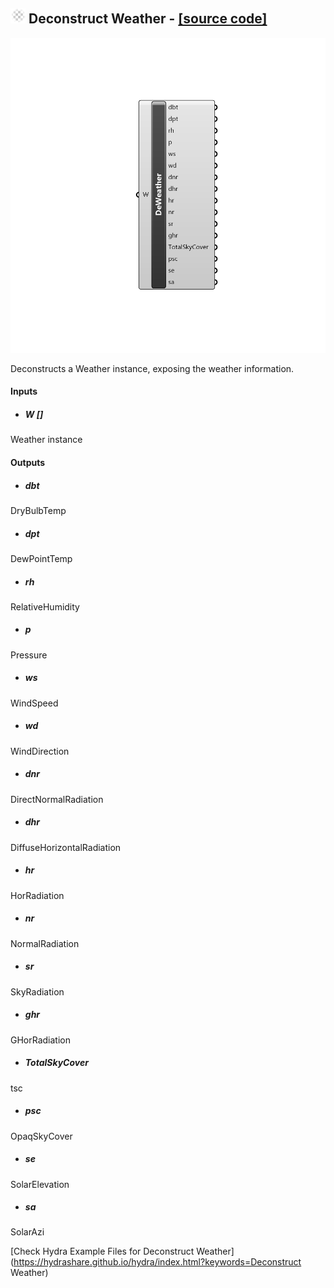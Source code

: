 ## ![](../../images/icons/Deconstruct_Weather.png) Deconstruct Weather - [[source code]](C:\Users\pkastner\Documents\GitHub\Eddy3D\UMCF/Deconstruct%20Weather.py)

![](../../images/components/Deconstruct_Weather.png)

Deconstructs a Weather instance, exposing the weather information.

#### Inputs
* ##### W []
Weather instance

#### Outputs
* ##### dbt
DryBulbTemp
* ##### dpt
DewPointTemp
* ##### rh
RelativeHumidity
* ##### p
Pressure
* ##### ws
WindSpeed
* ##### wd
WindDirection
* ##### dnr
DirectNormalRadiation
* ##### dhr
DiffuseHorizontalRadiation
* ##### hr
HorRadiation
* ##### nr
NormalRadiation
* ##### sr
SkyRadiation
* ##### ghr
GHorRadiation
* ##### TotalSkyCover
tsc
* ##### psc
OpaqSkyCover
* ##### se
SolarElevation
* ##### sa
SolarAzi


[Check Hydra Example Files for Deconstruct Weather](https://hydrashare.github.io/hydra/index.html?keywords=Deconstruct Weather)